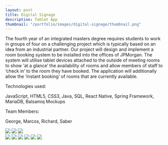 ```yaml
---
layout: post
title: Digital Signage
description: Tablet App
thumbnail: "/portfolio/images/digital-signage/thumbnail.png"
---
```


The fourth year of an integrated masters degree requires students to work in groups of four on a challenging project which is typically based on an idea from an industrial partner. Our project will design and implement a room booking system to be installed into the offices of JPMorgan. The system will utilise tablet devices attached to the outside of meeting rooms to show ‘at a glance’ the availability of rooms and allow members of staff to ‘check in’ to the room they have booked. The application will additionally allow the ‘instant booking’ of rooms that are currently available.

Technologies used:

<p class="message">
  JavaScript, HTML5, CSS3, Java, SQL, React Native, Spring Framework, MariaDB, Balsamiq Mockups
</p>

Team Members:

<p class="message">
  George, Marcos, Richard, Saber
</p>

<div class="separator"></div>

<img src="{{ site.baseurl }}portfolio/images/digital-signage/1.png" class="post-img">
<img src="{{ site.baseurl }}portfolio/images/digital-signage/2.png" class="post-img">
<img src="{{ site.baseurl }}portfolio/images/digital-signage/3.png" class="post-img">

<div class="separator"></div>

<img src="{{ site.baseurl }}portfolio/images/digital-signage/4.png" class="post-img">
<img src="{{ site.baseurl }}portfolio/images/digital-signage/5.png" class="post-img">
<img src="{{ site.baseurl }}portfolio/images/digital-signage/6.png" class="post-img">
<img src="{{ site.baseurl }}portfolio/images/digital-signage/7.png" class="post-img">
<img src="{{ site.baseurl }}portfolio/images/digital-signage/8.png" class="post-img">
<img src="{{ site.baseurl }}portfolio/images/digital-signage/9.png" class="post-img">